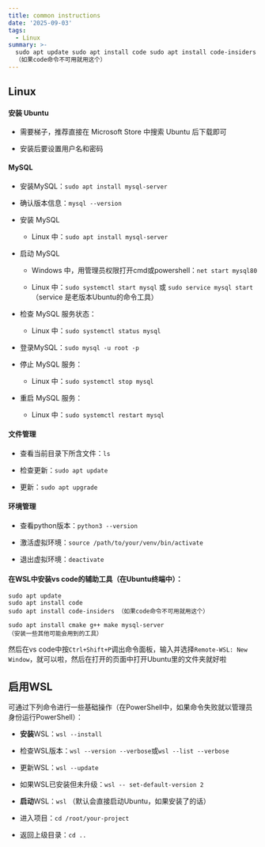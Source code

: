 ```yaml
---
title: common instructions
date: '2025-09-03'
tags:
  - Linux
summary: >-
  sudo apt update sudo apt install code sudo apt install code-insiders
  （如果code命令不可用就用这个）
---
```

## Linux
#### 安装 Ubuntu

* 需要梯子，推荐直接在 Microsoft Store 中搜索 Ubuntu 后下载即可

* 安装后要设置用户名和密码

#### MySQL

* 安装MySQL：`sudo apt install mysql-server`

* 确认版本信息：`mysql --version`

* 安装 MySQL

    * Linux 中：`sudo apt install mysql-server`

* 启动 MySQL

    * Windows 中，用管理员权限打开cmd或powershell：`net start mysql80`

    * Linux 中：`sudo systemctl start mysql` 或 
    `sudo service mysql start`（service 是老版本Ubuntu的命令工具）

* 检查 MySQL 服务状态：

    * Linux 中：`sudo systemctl status mysql`

* 登录MySQL：`sudo mysql -u root -p`

* 停止 MySQL 服务：

    * Linux 中：`sudo systemctl stop mysql`

* 重启 MySQL 服务：

    * Linux 中：`sudo systemctl restart mysql`

#### 文件管理

* 查看当前目录下所含文件：`ls`

* 检查更新：`sudo apt update`

* 更新：`sudo apt upgrade`

#### 环境管理

* 查看python版本：`python3 --version`

* 激活虚拟环境：`source /path/to/your/venv/bin/activate`

* 退出虚拟环境：`deactivate`

#### 在WSL中安装vs code的辅助工具（在Ubuntu终端中）：

    sudo apt update
    sudo apt install code
    sudo apt install code-insiders （如果code命令不可用就用这个）

    sudo apt install cmake g++ make mysql-server
    （安装一些其他可能会用到的工具）
然后在vs code中按`Ctrl+Shift+P`调出命令面板，输入并选择`Remote-WSL: New Window`，就可以啦，然后在打开的页面中打开Ubuntu里的文件夹就好啦

## 启用WSL
可通过下列命令进行一些基础操作（在PowerShell中，如果命令失败就以管理员身份运行PowerShell）：

* **安装**WSL：`wsl --install`

* 检查WSL版本：`wsl --version --verbose`或`wsl --list --verbose`

* 更新WSL：`wsl --update`

* 如果WSL已安装但未升级：`wsl -- set-default-version 2`

* **启动**WSL：`wsl` （默认会直接启动Ubuntu，如果安装了的话）

* 进入项目：`cd /root/your-project`

* 返回上级目录：`cd ..`
